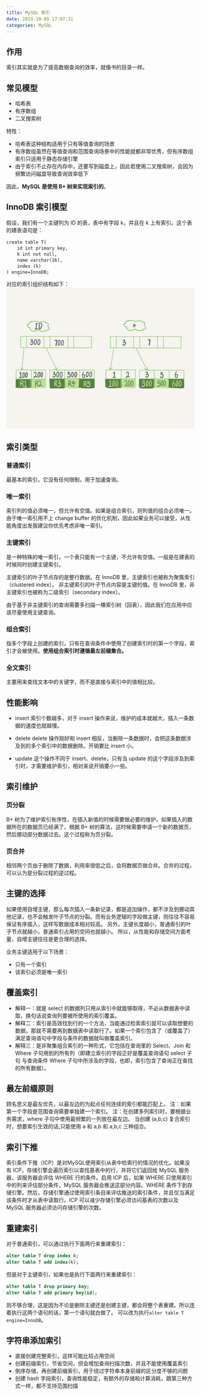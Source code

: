 ```yaml
---
title: MySQL 索引
date: 2019-10-09 17:07:31
categories: MySQL
---
```

## 作用
索引其实就是为了提高数据查询的效率，就像书的目录一样。

## 常见模型
* 哈希表
* 有序数组
* 二叉搜索树

特性：
* 哈希表这种结构适用于只有等值查询的场景
* 有序数组虽然在等值查询和范围查询场景中的性能就都非常优秀，但有序数组索引只适用于静态存储引擎
* 由于索引不止存在内存中，还要写到磁盘上，因此若使用二叉搜索树，会因为频繁访问磁盘导致查询效率低下

因此，**MySQL 是使用 B+ 树来实现索引的**。

## InnoDB 索引模型
假设，我们有一个主键列为 ID 的表，表中有字段 k，并且在 k 上有索引。这个表的建表语句是：
```mysql
create table T(
    id int primary key, 
    k int not null, 
    name varchar(16),
    index (k)
) engine=InnoDB;
```

对应的索引组织结构如下：
![InnoDB 索引组织结构示例](/images/mysql/InnoDB索引组织结构示例.png)

## 索引类型
### 普通索引
最基本的索引，它没有任何限制，用于加速查询。

### 唯一索引
索引列的值必须唯一，但允许有空值。如果是组合索引，则列值的组合必须唯一。
由于唯一索引用不上 change buffer 的优化机制，因此如果业务可以接受，从性能角度出发我建议你优先考虑非唯一索引。

### 主键索引
是一种特殊的唯一索引，一个表只能有一个主键，不允许有空值。一般是在建表的时候同时创建主键索引。

主键索引的叶子节点存的是整行数据。在 InnoDB 里，主键索引也被称为聚簇索引（clustered index）。
非主键索引的叶子节点内容是主键的值。在 InnoDB 里，非主键索引也被称为二级索引（secondary index）。

由于基于非主键索引的查询需要多扫描一棵索引树（回表），因此我们在应用中应该尽量使用主键查询。

### 组合索引
指多个字段上创建的索引，只有在查询条件中使用了创建索引时的第一个字段，索引才会被使用。**使用组合索引时遵循最左前缀集合。**

### 全文索引
主要用来查找文本中的关键字，而不是直接与索引中的值相比较。

## 性能影响
* insert 索引个数越多，对于 insert 操作来说，维护的成本就越大，插入一条数据的速度也就越慢。

* delete delete 操作刚好和 insert 相反，当删除一条数据时，会把这条数据涉及到的多个索引中的数据删除。开销要比 insert 小。

* update 这个操作不同于 insert、delete，只有当 update 的这个字段涉及到索引时，才需要维护索引，相对来说开销要小一些。

## 索引维护
### 页分裂
B+ 树为了维护索引有序性，在插入新值的时候需要做必要的维护。如果插入的数据所在的数据页已经满了，根据 B+ 树的算法，这时候需要申请一个新的数据页，然后挪动部分数据过去。这个过程称为页分裂。

### 页合并
相邻两个页由于删除了数据，利用率很低之后，会将数据页做合并。合并的过程，可以认为是分裂过程的逆过程。

## 主键的选择
如果使用自增主键，那么每次插入一条新记录，都是追加操作，都不涉及到挪动其他记录，也不会触发叶子节点的分裂。而有业务逻辑的字段做主键，则往往不容易保证有序插入，这样写数据成本相对较高。
另外，主键长度越小，普通索引的叶子节点就越小，普通索引占用的空间也就越小。
所以，从性能和存储空间方面考量，自增主键往往是更合理的选择。

业务主键适用于以下场景：
* 只有一个索引
* 该索引必须是唯一索引

## 覆盖索引
* 解释一：就是 select 的数据列只用从索引中就能够取得，不必从数据表中读取，换句话说查询列要被所使用的索引覆盖。
* 解释二：索引是高效找到行的一个方法，当能通过检索索引就可以读取想要的数据，那就不需要再到数据表中读取行了。如果一个索引包含了（或覆盖了）满足查询语句中字段与条件的数据就叫做覆盖索引。
* 解释三：是非聚集组合索引的一种形式，它包括在查询里的 Select、Join 和 Where 子句用到的所有列（即建立索引的字段正好是覆盖查询语句 select 子句 与查询条件 Where 子句中所涉及的字段，也即，索引包含了查询正在查找的所有数据）。

## 最左前缀原则
顾名思义是最左优先，以最左边的为起点任何连续的索引都能匹配上。
注：如果第一个字段是范围查询需要单独建一个索引。
注：在创建多列索引时，要根据业务需求，where 子句中使用最频繁的一列放在最左边。
当创建 (a,b,c) 复合索引时，想要索引生效的话,只能使用 a 和 a,b 和 a,b,c 三种组合。

## 索引下推
索引条件下推（ICP）是对MySQL使用索引从表中检索行的情况的优化。如果没有 ICP，存储引擎会遍历索引以查找基表中的行，并将它们返回给 MySQL 服务器，该服务器会评估 WHERE 行的条件。启用 ICP 后，如果 WHERE 只使用索引中的列来评估部分条件，MySQL 服务器会推送这部分内容。WHERE 条件下到存储引擎。然后，存储引擎通过使用索引条目来评估推送的索引条件，并且仅当满足该条件时才从表中读取行。ICP 可以减少存储引擎必须访问基表的次数以及 MySQL 服务器必须访问存储引擎的次数。

## 重建索引
对于普通索引，可以通过执行下面两行来重建索引：
```sql
alter table T drop index k;
alter table T add index(k);
```

但是对于主键索引，如果也是执行下面两行来重建索引：
```sql
alter table T drop primary key;
alter table T add primary key(id);
```
则不够合理，这是因为不论是删除主键还是创建主键，都会将整个表重建。所以连着执行这两个语句的话，第一个语句就白做了。
可以改为执行```alter table T engine=InnoDB```。

## 字符串添加索引
* 直接创建完整索引，这样可能比较占用空间
* 创建前缀索引，节省空间，但会增加查询扫描次数，并且不能使用覆盖索引
* 倒序存储，再创建前缀索引，用于绕过字符串本身前缀的区分度不够的问题
* 创建 hash 字段索引，查询性能稳定，有额外的存储和计算消耗，跟第三种方式一样，都不支持范围扫描
